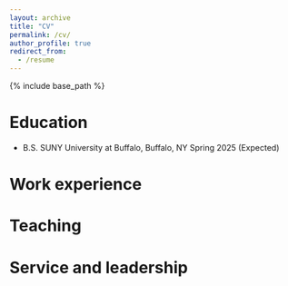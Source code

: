 ```yaml
---
layout: archive
title: "CV"
permalink: /cv/
author_profile: true
redirect_from:
  - /resume
---
```


{% include base_path %}

Education
======
* B.S. SUNY University at Buffalo, Buffalo, NY Spring 2025 (Expected)

Work experience
======

Teaching
======

Service and leadership
======

